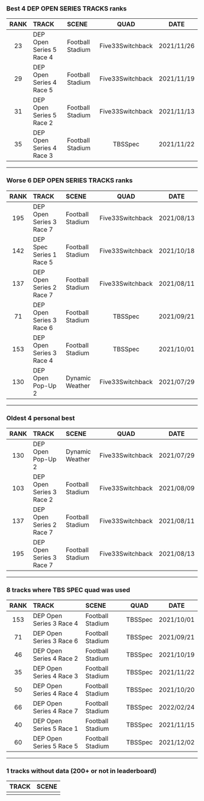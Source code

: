 ### Best 4 DEP OPEN SERIES TRACKS ranks
|RANK|TRACK|SCENE|QUAD|DATE|
|:---:|:---|:---|:---:|:---:|
|23|DEP Open Series 5 Race 4|Football Stadium|Five33Switchback|2021/11/26|
|29|DEP Open Series 4 Race 5|Football Stadium|Five33Switchback|2021/11/19|
|31|DEP Open Series 5 Race 2|Football Stadium|Five33Switchback|2021/11/13|
|35|DEP Open Series 4 Race 3|Football Stadium|TBSSpec|2021/11/22|
---
### Worse 6 DEP OPEN SERIES TRACKS ranks
|RANK|TRACK|SCENE|QUAD|DATE|
|:---:|:---|:---|:---:|:---:|
|195|DEP Open Series 3 Race 7|Football Stadium|Five33Switchback|2021/08/13|
|142|DEP Spec Series 1 Race 5|Football Stadium|Five33Switchback|2021/10/18|
|137|DEP Open Series 2 Race 7|Football Stadium|Five33Switchback|2021/08/11|
|71|DEP Open Series 3 Race 6|Football Stadium|TBSSpec|2021/09/21|
|153|DEP Open Series 3 Race 4|Football Stadium|TBSSpec|2021/10/01|
|130|DEP Open Pop-Up 2|Dynamic Weather|Five33Switchback|2021/07/29|
---
### Oldest 4 personal best
|RANK|TRACK|SCENE|QUAD|DATE|
|:---:|:---|:---|:---:|:---:|
|130|DEP Open Pop-Up 2|Dynamic Weather|Five33Switchback|2021/07/29|
|103|DEP Open Series 3 Race 2|Football Stadium|Five33Switchback|2021/08/09|
|137|DEP Open Series 2 Race 7|Football Stadium|Five33Switchback|2021/08/11|
|195|DEP Open Series 3 Race 7|Football Stadium|Five33Switchback|2021/08/13|
---
### 8 tracks where TBS SPEC quad was used
|RANK|TRACK|SCENE|QUAD|DATE|
|:---:|:---|:---|:---:|:---:|
|153|DEP Open Series 3 Race 4|Football Stadium|TBSSpec|2021/10/01|
|71|DEP Open Series 3 Race 6|Football Stadium|TBSSpec|2021/09/21|
|46|DEP Open Series 4 Race 2|Football Stadium|TBSSpec|2021/10/19|
|35|DEP Open Series 4 Race 3|Football Stadium|TBSSpec|2021/11/22|
|50|DEP Open Series 4 Race 4|Football Stadium|TBSSpec|2021/10/20|
|66|DEP Open Series 4 Race 7|Football Stadium|TBSSpec|2022/02/24|
|40|DEP Open Series 5 Race 1|Football Stadium|TBSSpec|2021/11/15|
|60|DEP Open Series 5 Race 5|Football Stadium|TBSSpec|2021/12/02|
---
### 1 tracks without data (200+ or not in leaderboard)
|TRACK|SCENE|
|:---|:---|
|||
